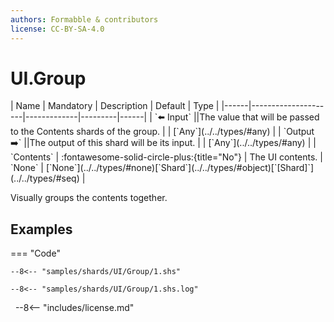 ```yaml
---
authors: Formabble & contributors
license: CC-BY-SA-4.0
---
```



# UI.Group

<div class="sh-parameters" markdown="1">
| Name | Mandatory | Description | Default | Type |
|------|---------------------|-------------|---------|------|
| `⬅️ Input` ||The value that will be passed to the Contents shards of the group. | | [`Any`](../../types/#any) |
| `Output ➡️` ||The output of this shard will be its input. | | [`Any`](../../types/#any) |
| `Contents` | :fontawesome-solid-circle-plus:{title="No"}  | The UI contents. | `None` | [`None`](../../types/#none)[`Shard`](../../types/#object)[`[Shard]`](../../types/#seq) |

</div>

Visually groups the contents together.

## Examples

=== "Code"

  ```x86asm linenums="1"
  --8<-- "samples/shards/UI/Group/1.shs"
  ```

  ```
  --8<-- "samples/shards/UI/Group/1.shs.log"
  ```
&nbsp;
--8<-- "includes/license.md"

